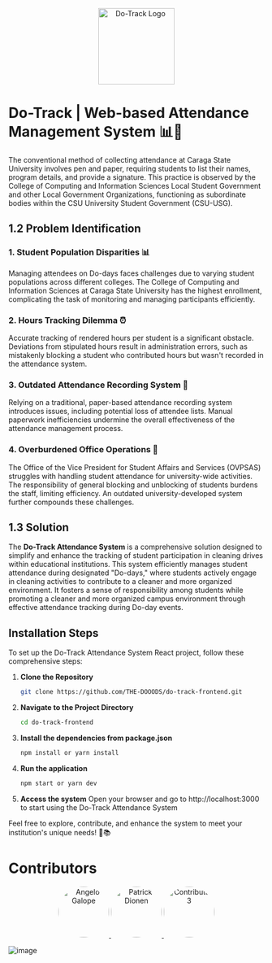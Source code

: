<p align="center">
  <img src="https://i.ibb.co/YpHD9YS/logo.png" alt="Do-Track Logo" width="150">
</p>

# Do-Track | Web-based Attendance Management System 📊🚀

The conventional method of collecting attendance at Caraga State University involves pen and paper, requiring students to list their names, program details, and provide a signature. This practice is observed by the College of Computing and Information Sciences Local Student Government and other Local Government Organizations, functioning as subordinate bodies within the CSU University Student Government (CSU-USG).

## 1.2 Problem Identification

### 1. Student Population Disparities 📊
Managing attendees on Do-days faces challenges due to varying student populations across different colleges. The College of Computing and Information Sciences at Caraga State University has the highest enrollment, complicating the task of monitoring and managing participants efficiently.

### 2. Hours Tracking Dilemma ⏰
Accurate tracking of rendered hours per student is a significant obstacle. Deviations from stipulated hours result in administration errors, such as mistakenly blocking a student who contributed hours but wasn't recorded in the attendance system.

### 3. Outdated Attendance Recording System 📜
Relying on a traditional, paper-based attendance recording system introduces issues, including potential loss of attendee lists. Manual paperwork inefficiencies undermine the overall effectiveness of the attendance management process.

### 4. Overburdened Office Operations 🏢
The Office of the Vice President for Student Affairs and Services (OVPSAS) struggles with handling student attendance for university-wide activities. The responsibility of general blocking and unblocking of students burdens the staff, limiting efficiency. An outdated university-developed system further compounds these challenges.

## 1.3 Solution

The **Do-Track Attendance System** is a comprehensive solution designed to simplify and enhance the tracking of student participation in cleaning drives within educational institutions. This system efficiently manages student attendance during designated "Do-days," where students actively engage in cleaning activities to contribute to a cleaner and more organized environment. It fosters a sense of responsibility among students while promoting a cleaner and more organized campus environment through effective attendance tracking during Do-day events.

## Installation Steps

To set up the Do-Track Attendance System React project, follow these comprehensive steps:

1. **Clone the Repository**
   ```bash
   git clone https://github.com/THE-DOOODS/do-track-frontend.git

3. **Navigate to the Project Directory**
   ```bash
   cd do-track-frontend

5. **Install the dependencies from package.json**
   ```bash
   npm install or yarn install

7. **Run the application**
   ```bash
   npm start or yarn dev

9. **Access the system**
   Open your browser and go to http://localhost:3000 to start using the Do-Track Attendance System

Feel free to explore, contribute, and enhance the system to meet your institution's unique needs! 🚀📚

# Contributors
<p align="center">
  <a href="https://github.com/angelogalope">
    <img src="https://avatars.githubusercontent.com/u/105281585?v=4" alt="Angelo Galope" width="100" style="border-radius:50%">
  </a>
  <a href="https://github.com/ImTrikk">
    <img src="https://avatars.githubusercontent.com/u/130761529?v=4" alt="Patrick Dionen" width="100" style="border-radius:50%">
  </a>
  <a href="https://github.com/qarudafxz">
    <img src="https://avatars.githubusercontent.com/u/70809588?v=4" alt="Contributor 3" width="100" style="border-radius:50%">
  </a>
</p>

![image](https://github.com/THE-DOOODS/do-track-frontend/assets/70809588/cd12ebad-4ffd-465d-ac8e-4fd078ee76e0)
